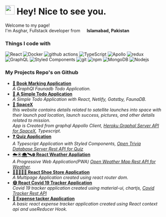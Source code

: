 <h1><img src="https://emojis.slackmojis.com/emojis/images/1531849430/4246/blob-sunglasses.gif?1531849430" width="30"/> Hey! Nice to see you.</h1>


<p>Welcome to my page! </br> I'm Asghar, Fullstack developer from <img src="https://e7.pngegg.com/pngimages/422/640/png-clipart-pakistan-flag-grass-symbol-green-pakistan-flag-logo-thumbnail.png" width="13"/> <b>Islamabad, Pakistan</b></p>
<h3>Things I code with</h3>
<p>
  <img alt="React" src="https://img.shields.io/badge/-React-45b8d8?style=flat-square&logo=react&logoColor=white" />
  <img alt="Docker" src="https://img.shields.io/badge/-Docker-46a2f1?style=flat-square&logo=docker&logoColor=white" />
  <img alt="github actions" src="https://img.shields.io/badge/-Github_Actions-2088FF?style=flat-square&logo=github-actions&logoColor=white" />
  <img alt="TypeScript" src="https://img.shields.io/badge/-TypeScript-007ACC?style=flat-square&logo=typescript&logoColor=white" />
  <img alt="Apollo" src="https://img.shields.io/badge/-Apollo%20GraphQL-311C87?style=flat-square&logo=apollo-graphql&logoColor=white" />
  <img alt="redux" src="https://img.shields.io/badge/-Redux-764ABC?style=flat-square&logo=redux&logoColor=white" />
  <img alt="GraphQL" src="https://img.shields.io/badge/-GraphQL-E10098?style=flat-square&logo=graphql&logoColor=white" />
  <img alt="Styled Components" src="https://img.shields.io/badge/-Styled_Components-db7092?style=flat-square&logo=styled-components&logoColor=white" />
  <img alt="git" src="https://img.shields.io/badge/-Git-F05032?style=flat-square&logo=git&logoColor=white" />
  <img alt="npm" src="https://img.shields.io/badge/-NPM-CB3837?style=flat-square&logo=npm&logoColor=white" />
  <img alt="MongoDB" src="https://img.shields.io/badge/-MongoDB-13aa52?style=flat-square&logo=mongodb&logoColor=white" />
  <img alt="Nodejs" src="https://img.shields.io/badge/-Nodejs-43853d?style=flat-square&logo=Node.js&logoColor=white" />
</p>

<h3>My Projects Repo's on Github</h3>
<ul>
  <li><a href="https://github.com/asgharibraheembaloch/bookmarking-app"><b>🔖 Book Marking Application</b></a><br/><i>A GraphQl Faunadb Todo Application.</i></li>
  <li><a href="https://github.com/asgharibraheembaloch/JAMStackTodo"><b>🔖 A Simple Todo Application</b></a><br/><i>A Simple Todo Application with React, Netlify,              Gatstby, FaunaDB.</i></li>
  <li><a href="https://github.com/asgharibraheembaloch/spacex-app"><b>🚀 SpaceX</b></a><br/><i>this website contains details related to satellite launches into space with their launch pad location, launch success, pictures, and other details related to mission.</i>
   <br/><i>App is Created from graphql Appollo Client, <a href="https://spacexdata.herokuapp.com/graphql">Heroku Graphql Server API for SpaceX</a>, Typescript.</i>
  </li>
  <li><a href="https://github.com/asgharibraheembaloch/quiz-app"><b>❓ Quiz Application</b></a><br/><i>A Typescript Application with Styled Components,
    <a href="https://opentdb.com/">Open Trivia Database Server Rest API for Quiz</a>
    </i></li>
  <li><a href="https://github.com/asgharibraheembaloch/pwa_react_weather_app"><b>☁️☀️🌨️🛰️❄️ React Weather Appliation</b></a><br/><i>A Progressive Web Application(PWA) <a href="https://api.openweathermap.org/data/2.5/weather">Open Weather Map Rest API for Weather</a>.</i></li>
  <li><a href="https://github.com/asgharibraheembaloch/shoe-store"><b>👞👟🥾👡👢 React Shoe Store Application</b></a><br/><i>A Multipage Application created using react router dom.</i></li>
  <li><a href="https://github.com/asgharibraheembaloch/covid-19-tracker"><b>😷 React Covid 19 Tracker Application</b></a><br/><i>Covid 19 tracker application created using material-ui, chartjs,  <a href="https://covid19.mathdro.id/api">Covid Tracker Rest API</a></i></li>
  <li><a href="https://github.com/asgharibraheembaloch/react-expense-tracker"><b>🔖 Expense tacker Application</b></a><br/><i>A basic react expense tracker application created using React context api and useReducer Hook.</i></li>
</ul>
